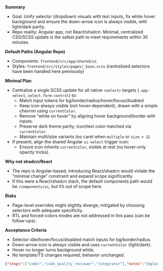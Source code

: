 **Summary**
- Goal: Unify selector (dropdown) visuals with text inputs, fix white hover background and ensure the down-arrow icon is always visible, with light/dark parity.
- Repo reality: Angular app, not React/shadcn. Minimal, centralized CSS/SCSS update is the safest path to meet requirements within 30 minutes.

**Default Paths (Angular Repo)**
- Components: `frontend/src/app/shared/ui`
- Styles: `frontend/src/styles/pages/_base.scss` (centralized selectors have been handled here previously)

**Minimal Plan**
- Centralize a single SCSS update for all native `<select>` targets (`.app-select`, `select.form-control`) to:
  - Match input tokens for bg/border/radius/hover/focus/disabled.
  - Keep icon always visible (not hover-dependent), drawn with a simple chevron using `currentColor`.
  - Remove “white on hover” by aligning hover background/border with inputs.
  - Preserve dark theme parity; icon/text color matched via `currentColor`.
  - Maintain multi/size variants (no caret when `multiple` or `size > 1`).
- If present, align the shared Angular `ui-select` trigger icon:
  - Ensure icon inherits `currentColor`, visible at rest (no hover-only opacity tricks).

**Why not shadcn/React**
- The repo is Angular-based; introducing React/shadcn would violate the “minimal change” constraint and expand scope significantly.
- If this were a React/shadcn stack, the default components path would be `/components/ui`, but it’s out of scope here.

**Risks**
- Page-level overrides might slightly diverge; mitigated by choosing selectors with adequate specificity.
- RTL and forced-colors modes are not addressed in this pass (can be follow-ups).

**Acceptance Criteria**
- Selector idle/hover/focus/disabled match inputs for bg/border/radius.
- Down-arrow icon is always visible and uses `currentColor` (light/dark).
- Hover no longer turns background white.
- No template/TS changes required; behavior unchanged.

```json
{"steps":["coder","code_quality_reviewer","integrator"],"notes":"Implement a single centralized SCSS change in frontend/src/styles/pages/_base.scss to unify native <select> with inputs: keep background consistent on hover (no white), ensure the chevron icon is always visible and uses currentColor, preserve focus/disabled states and dark mode. Apply rules to both .app-select and select.form-control. If needed, set the shared Angular ui-select trigger icon color to currentColor and remove hover-only visibility. Do not introduce React/shadcn; the repo is Angular.","tests":"Build frontend and visually verify: (1) selector hover bg matches inputs (no white) in light/dark; (2) icon visible at rest and matches text via currentColor; (3) focus-visible ring and disabled styles match inputs; (4) multi/size>1 variants hide caret correctly; (5) check across pages using .app-select and select.form-control (e.g., Settings, Board, Reports)."}```
